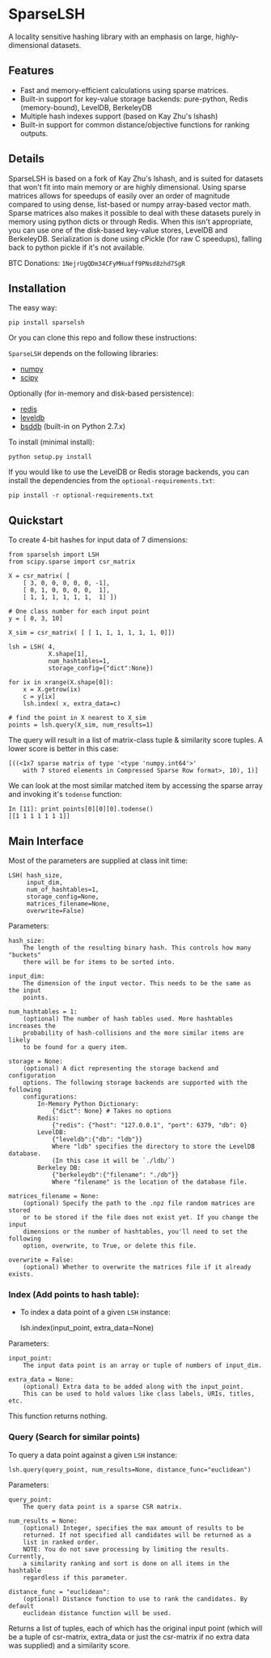 # SparseLSH

A locality sensitive hashing library with an emphasis on large, highly-dimensional datasets.

## Features

- Fast and memory-efficient calculations using sparse matrices.
- Built-in support for key-value storage backends: pure-python, Redis (memory-bound), LevelDB, BerkeleyDB
- Multiple hash indexes support (based on Kay Zhu's lshash)
- Built-in support for common distance/objective functions for ranking outputs.

## Details

SparseLSH is based on a fork of Kay Zhu's lshash, and is suited for datasets that won't
fit into main memory or are highly dimensional. Using sparse matrices
allows for speedups of easily over an order of magnitude compared to using dense, list-based
or numpy array-based vector math. Sparse matrices also makes it possible to deal with
these datasets purely in memory using python dicts or through Redis. When this isn't
appropriate, you can use one of the disk-based key-value stores, LevelDB and BerkeleyDB.
Serialization is done using cPickle (for raw C speedups), falling back to python
pickle if it's not available.

BTC Donations: `1NejrUgQDm34CFyMHuaff9PNsd8zhd7SgR`

## Installation

The easy way:

    pip install sparselsh

Or you can clone this repo and follow these instructions:

`SparseLSH` depends on the following libraries:
- [numpy](http://www.numpy.org/)
- [scipy](http://www.scipy.org/)

Optionally (for in-memory and disk-based persistence):
- [redis](https://pypi.python.org/pypi/redis/)
- [leveldb](https://code.google.com/p/py-leveldb/)
- [bsddb](https://pypi.python.org/pypi/bsddb3/6.0.1) (built-in on Python 2.7.x)

To install (minimal install):

    python setup.py install

If you would like to use the LevelDB or Redis
storage backends, you can install the dependencies
from the `optional-requirements.txt`:

    pip install -r optional-requirements.txt

## Quickstart

To create 4-bit hashes for input data of 7 dimensions:

    from sparselsh import LSH
    from scipy.sparse import csr_matrix

    X = csr_matrix( [
        [ 3, 0, 0, 0, 0, 0, -1],
        [ 0, 1, 0, 0, 0, 0,  1],
        [ 1, 1, 1, 1, 1, 1,  1] ])

    # One class number for each input point
    y = [ 0, 3, 10]

    X_sim = csr_matrix( [ [ 1, 1, 1, 1, 1, 1, 0]])

    lsh = LSH( 4,
               X.shape[1],
               num_hashtables=1,
               storage_config={"dict":None})

    for ix in xrange(X.shape[0]):
        x = X.getrow(ix)
        c = y[ix]
        lsh.index( x, extra_data=c)

    # find the point in X nearest to X_sim
    points = lsh.query(X_sim, num_results=1)

The query will result in a list of matrix-class tuple & similarity
score tuples. A lower score is better in this case:

    [((<1x7 sparse matrix of type '<type 'numpy.int64'>'
        with 7 stored elements in Compressed Sparse Row format>, 10), 1)]

We can look at the most similar matched item by accessing the sparse array
and invoking it's `todense` function:

    In [11]: print points[0][0][0].todense()
    [[1 1 1 1 1 1 1]]

## Main Interface

Most of the parameters are supplied at class init time:

    LSH( hash_size,
         input_dim,
         num_of_hashtables=1,
         storage_config=None,
         matrices_filename=None,
         overwrite=False)

Parameters:

    hash_size:
        The length of the resulting binary hash. This controls how many "buckets"
        there will be for items to be sorted into.

    input_dim:
        The dimension of the input vector. This needs to be the same as the input
        points.

    num_hashtables = 1:
        (optional) The number of hash tables used. More hashtables increases the
        probability of hash-collisions and the more similar items are likely
        to be found for a query item.

    storage = None:
        (optional) A dict representing the storage backend and configuration
        options. The following storage backends are supported with the following
        configurations:
            In-Memory Python Dictionary:
                {"dict": None} # Takes no options
            Redis:
                {"redis": {"host": "127.0.0.1", "port": 6379, "db": 0}
            LevelDB:
                {"leveldb":{"db": "ldb"}}
                Where "ldb" specifies the directory to store the LevelDB database.
                (In this case it will be `./ldb/`)
            Berkeley DB:
                {"berkeleydb":{"filename": "./db"}}
                Where "filename" is the location of the database file.

    matrices_filename = None:
        (optional) Specify the path to the .npz file random matrices are stored
        or to be stored if the file does not exist yet. If you change the input
        dimensions or the number of hashtables, you'll need to set the following
        option, overwrite, to True, or delete this file.

    overwrite = False:
        (optional) Whether to overwrite the matrices file if it already exists.

### Index (Add points to hash table):

- To index a data point of a given `LSH` instance:

    lsh.index(input_point, extra_data=None)

Parameters:

    input_point:
        The input data point is an array or tuple of numbers of input_dim.

    extra_data = None:
        (optional) Extra data to be added along with the input_point.
        This can be used to hold values like class labels, URIs, titles, etc.

This function returns nothing.

### Query (Search for similar points)

To query a data point against a given `LSH` instance:

    lsh.query(query_point, num_results=None, distance_func="euclidean")

Parameters:

    query_point:
        The query data point is a sparse CSR matrix.

    num_results = None:
        (optional) Integer, specifies the max amount of results to be
        returned. If not specified all candidates will be returned as a
        list in ranked order.
        NOTE: You do not save processing by limiting the results. Currently,
        a similarity ranking and sort is done on all items in the hashtable
        regardless if this parameter.

    distance_func = "euclidean":
        (optional) Distance function to use to rank the candidates. By default
        euclidean distance function will be used.

Returns a list of tuples, each of which has the original input point (which
will be a tuple of csr-matrix, extra_data or just the csr-matrix if no extra
data was supplied) and a similarity score.

